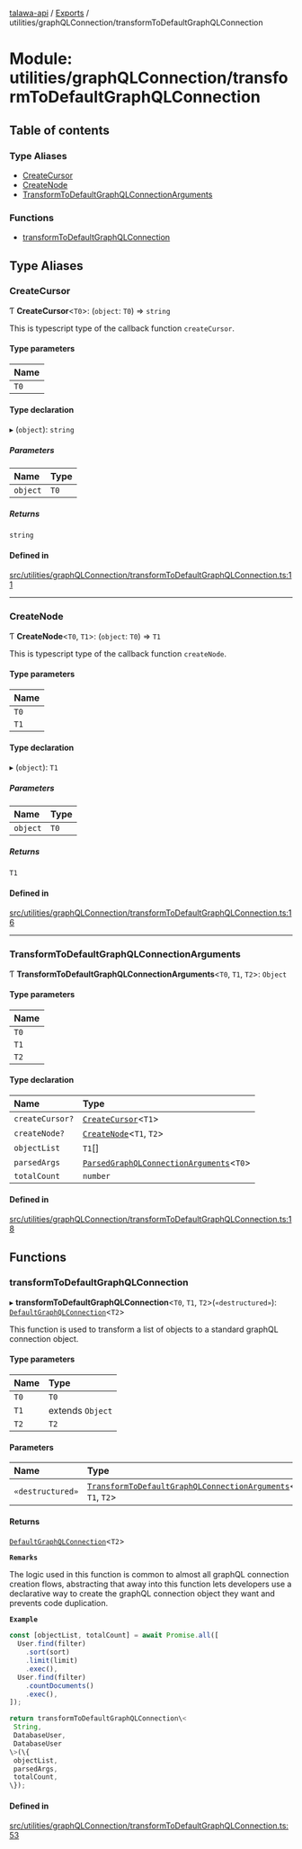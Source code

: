 [talawa-api](../README.md) / [Exports](../modules.md) / utilities/graphQLConnection/transformToDefaultGraphQLConnection

# Module: utilities/graphQLConnection/transformToDefaultGraphQLConnection

## Table of contents

### Type Aliases

- [CreateCursor](utilities_graphQLConnection_transformToDefaultGraphQLConnection.md#createcursor)
- [CreateNode](utilities_graphQLConnection_transformToDefaultGraphQLConnection.md#createnode)
- [TransformToDefaultGraphQLConnectionArguments](utilities_graphQLConnection_transformToDefaultGraphQLConnection.md#transformtodefaultgraphqlconnectionarguments)

### Functions

- [transformToDefaultGraphQLConnection](utilities_graphQLConnection_transformToDefaultGraphQLConnection.md#transformtodefaultgraphqlconnection)

## Type Aliases

### CreateCursor

Ƭ **CreateCursor**\<`T0`\>: (`object`: `T0`) =\> `string`

This is typescript type of the callback function `createCursor`.

#### Type parameters

| Name |
| :------ |
| `T0` |

#### Type declaration

▸ (`object`): `string`

##### Parameters

| Name | Type |
| :------ | :------ |
| `object` | `T0` |

##### Returns

`string`

#### Defined in

[src/utilities/graphQLConnection/transformToDefaultGraphQLConnection.ts:11](https://github.com/PalisadoesFoundation/talawa-api/blob/53234da/src/utilities/graphQLConnection/transformToDefaultGraphQLConnection.ts#L11)

___

### CreateNode

Ƭ **CreateNode**\<`T0`, `T1`\>: (`object`: `T0`) =\> `T1`

This is typescript type of the callback function `createNode`.

#### Type parameters

| Name |
| :------ |
| `T0` |
| `T1` |

#### Type declaration

▸ (`object`): `T1`

##### Parameters

| Name | Type |
| :------ | :------ |
| `object` | `T0` |

##### Returns

`T1`

#### Defined in

[src/utilities/graphQLConnection/transformToDefaultGraphQLConnection.ts:16](https://github.com/PalisadoesFoundation/talawa-api/blob/53234da/src/utilities/graphQLConnection/transformToDefaultGraphQLConnection.ts#L16)

___

### TransformToDefaultGraphQLConnectionArguments

Ƭ **TransformToDefaultGraphQLConnectionArguments**\<`T0`, `T1`, `T2`\>: `Object`

#### Type parameters

| Name |
| :------ |
| `T0` |
| `T1` |
| `T2` |

#### Type declaration

| Name | Type |
| :------ | :------ |
| `createCursor?` | [`CreateCursor`](utilities_graphQLConnection_transformToDefaultGraphQLConnection.md#createcursor)\<`T1`\> |
| `createNode?` | [`CreateNode`](utilities_graphQLConnection_transformToDefaultGraphQLConnection.md#createnode)\<`T1`, `T2`\> |
| `objectList` | `T1`[] |
| `parsedArgs` | [`ParsedGraphQLConnectionArguments`](utilities_graphQLConnection_parseGraphQLConnectionArguments.md#parsedgraphqlconnectionarguments)\<`T0`\> |
| `totalCount` | `number` |

#### Defined in

[src/utilities/graphQLConnection/transformToDefaultGraphQLConnection.ts:18](https://github.com/PalisadoesFoundation/talawa-api/blob/53234da/src/utilities/graphQLConnection/transformToDefaultGraphQLConnection.ts#L18)

## Functions

### transformToDefaultGraphQLConnection

▸ **transformToDefaultGraphQLConnection**\<`T0`, `T1`, `T2`\>(`«destructured»`): [`DefaultGraphQLConnection`](utilities_graphQLConnection_generateDefaultGraphQLConnection.md#defaultgraphqlconnection)\<`T2`\>

This function is used to transform a list of objects to a standard graphQL connection object.

#### Type parameters

| Name | Type |
| :------ | :------ |
| `T0` | `T0` |
| `T1` | extends `Object` |
| `T2` | `T2` |

#### Parameters

| Name | Type |
| :------ | :------ |
| `«destructured»` | [`TransformToDefaultGraphQLConnectionArguments`](utilities_graphQLConnection_transformToDefaultGraphQLConnection.md#transformtodefaultgraphqlconnectionarguments)\<`T0`, `T1`, `T2`\> |

#### Returns

[`DefaultGraphQLConnection`](utilities_graphQLConnection_generateDefaultGraphQLConnection.md#defaultgraphqlconnection)\<`T2`\>

**`Remarks`**

The logic used in this function is common to almost all graphQL connection creation flows,
abstracting that away into this function lets developers use a declarative way to create the
graphQL connection object they want and prevents code duplication.

**`Example`**

```ts
const [objectList, totalCount] = await Promise.all([
  User.find(filter)
    .sort(sort)
    .limit(limit)
    .exec(),
  User.find(filter)
    .countDocuments()
    .exec(),
]);

return transformToDefaultGraphQLConnection\<
 String,
 DatabaseUser,
 DatabaseUser
\>(\{
 objectList,
 parsedArgs,
 totalCount,
\});
```

#### Defined in

[src/utilities/graphQLConnection/transformToDefaultGraphQLConnection.ts:53](https://github.com/PalisadoesFoundation/talawa-api/blob/53234da/src/utilities/graphQLConnection/transformToDefaultGraphQLConnection.ts#L53)
